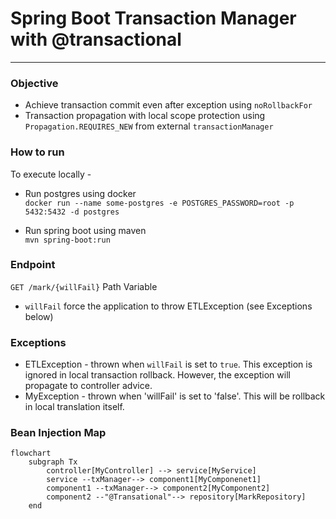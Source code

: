 # Spring Boot Transaction Manager with @transactional

<hr/>

### Objective

* Achieve transaction commit even after exception using `noRollbackFor`
* Transaction propagation with local scope protection using `Propagation.REQUIRES_NEW` from
  external `transactionManager`

### How to run

To execute locally -

* Run postgres using docker <br/>
  `docker run --name some-postgres -e POSTGRES_PASSWORD=root -p 5432:5432 -d postgres`

* Run spring boot using maven <br/>
  `mvn spring-boot:run`

### Endpoint

`GET /mark/{willFail}`
Path Variable

* `willFail` force the application to throw ETLException (see Exceptions below)

### Exceptions

* ETLException - thrown when `willFail` is set to `true`. This exception is ignored in local transaction rollback.
  However, the exception will propagate to controller advice.
* MyException - thrown when 'willFail' is set to 'false'. This will be rollback in local translation itself.

### Bean Injection Map

```mermaid
flowchart
    subgraph Tx
        controller[MyController] --> service[MyService]
        service --txManager--> component1[MyComponenet1]
        component1 --txManager--> component2[MyComponent2]
        component2 --"@Transational"--> repository[MarkRepository]
    end
```

